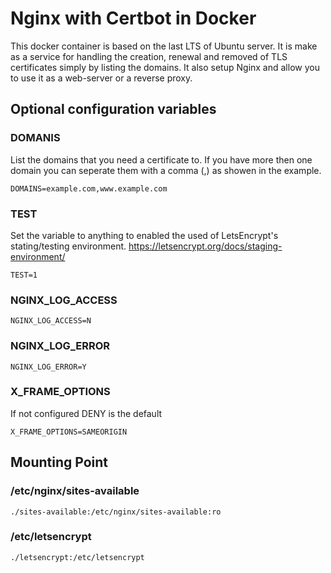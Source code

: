 # Nginx with Certbot in Docker
This docker container is based on the last LTS of Ubuntu server. It is make as a service for handling the creation, renewal and removed of TLS certificates simply by listing the domains. It also setup Nginx and allow you to use it as a web-server or a reverse proxy.

## Optional configuration variables
### DOMANIS
List the domains that you need a certificate to. If you have more then one domain you can seperate them with a comma (,) as showen in the example.
```
DOMAINS=example.com,www.example.com
```

### TEST
Set the variable to anything to enabled the used of LetsEncrypt's stating/testing environment.
https://letsencrypt.org/docs/staging-environment/
```
TEST=1
```

### NGINX_LOG_ACCESS
```
NGINX_LOG_ACCESS=N
```

### NGINX_LOG_ERROR
```
NGINX_LOG_ERROR=Y
```

### X_FRAME_OPTIONS
If not configured DENY is the default
```
X_FRAME_OPTIONS=SAMEORIGIN
```

## Mounting Point
### /etc/nginx/sites-available
```
./sites-available:/etc/nginx/sites-available:ro
```

### /etc/letsencrypt
```
./letsencrypt:/etc/letsencrypt
```
